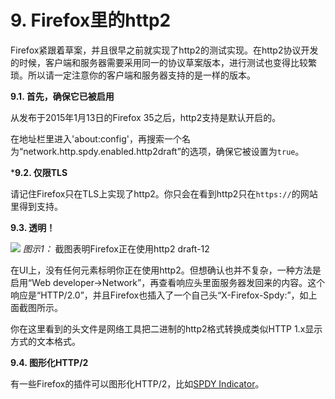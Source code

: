 # 9. Firefox里的http2

Firefox紧跟着草案，并且很早之前就实现了http2的测试实现。在http2协议开发的时候，客户端和服务器需要采用同一的协议草案版本，进行测试也变得比较繁琐。所以请一定注意你的客户端和服务器支持的是一样的版本。

**9.1. 首先，确保它已被启用**

从发布于2015年1月13日的Firefox 35之后，http2支持是默认开启的。

在地址栏里进入'about:config'，再搜索一个名为“network.http.spdy.enabled.http2draft”的选项，确保它被设置为`true`。

***9.2. 仅限TLS**

请记住Firefox只在TLS上实现了http2。你只会在看到http2只在`https://`的网站里得到支持。

**9.3. 透明！**

![][1]
*图示1：* 截图表明Firefox正在使用http2 draft-12

在UI上，没有任何元素标明你正在使用http2。但想确认也并不复杂，一种方法是启用“Web developer->Network”，再查看响应头里面服务器发回来的内容。这个响应是“HTTP/2.0”，并且Firefox也插入了一个自己头“X-Firefox-Spdy:”，如上面截图所示。

你在这里看到的头文件是网络工具把二进制的http2格式转换成类似HTTP 1.x显示方式的文本格式。

**9.4. 图形化HTTP/2**

有一些Firefox的插件可以图形化HTTP/2，比如[SPDY Indicator](https://addons.mozilla.org/en-US/firefox/addon/spdy-indicator/)。

[1]: ./imgs/transparent.png